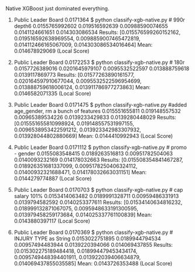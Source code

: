 Native XGBoost just dominated everything.

1) Public Leader Board 0.0171364
$ python classify-xgb-native.py # 990r depth6
0.0155765992602
0.019516592639
0.00988590074655
0.0141124661651
0.014303086534
Results: [0.015576599260152162, 0.019516592638969554, 0.0098859007465472819, 0.014112466165067009, 0.014303086534016464]
Mean: 0.014678929069 (Local Score)

2) Public Leader Board 0.0172253
$ python classify-xgb-native.py # 180r
0.0157726389016
0.0201645979107
0.0095532522597
0.013888759618
0.0139117869773
Results: [0.01577263890161577, 0.020164597910677044, 0.0095532522596954699, 0.013888759618006124, 0.013911786977273863]
Mean: 0.0146582071335 (Local Score)

3) Public Leader Board 0.0171475
$ python classify-xgb-native.py #added age_gender, rm a bunch of features
0.015551655811
0.019148557532
0.00965389534226
0.0139233429833
0.0139280448029
Results: [0.015551655810998924, 0.019148557531997155, 0.0096538953422591212, 0.013923342983307932, 0.013928044802880669]
Mean: 0.0144410992943 (Local Score)

4) Public Leader Board 0.0171112
$ python classify-xgb-native.py # promo - gender
0.0155083548415
0.0189263516813
0.00951782504063
0.0140093232169
0.014178032663
Results: [0.015508354841467287, 0.018926351681337099, 0.0095178250406324112, 0.01400932321688471, 0.014178032663031151]
Mean: 0.0144279774887 (Local Score)

5) Public Leader Board 0.0170703
$ python classify-xgb-native.py # cap salary 101%
0.0153414063482
0.0189991328711
0.00959486331913
0.0139794582592
0.0140253377611
Results: [0.01534140634816232, 0.018999132871067075, 0.0095948633191300595, 0.013979458259173684, 0.014025337761100839]
Mean: 0.0143880397117 (Local Score)

6) Public Leader Board 0.0170369
$ python classify-xgb-native.py # INJURY TYPE as String
0.0153022751895
0.0189944794534
0.00957494483944
0.0139220394066
0.014069437855
Results: [0.015302275189484418, 0.018994479453434174, 0.0095749448394401911, 0.013922039406634879, 0.014069437855035585]
Mean: 0.0143726353488 (Local Score)
